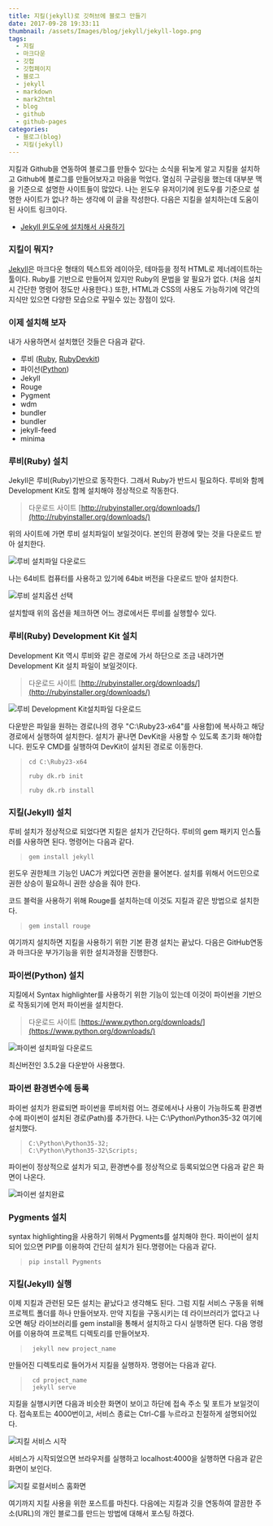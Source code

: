```yaml
---
title: 지킬(jekyll)로 깃허브에 블로그 만들기
date: 2017-09-28 19:33:11
thumbnail: /assets/Images/blog/jekyll/jekyll-logo.png
tags:
  - 지킬
  - 마크다운
  - 깃헙
  - 깃헙페이지
  - 블로그
  - jekyll
  - markdown
  - mark2html
  - blog
  - github
  - github-pages
categories:
  - 블로그(blog)
  - 지킬(jekyll)
---
```


지킬과 Github을 연동하여 블로그를 만들수 있다는 소식을 뒤늦게 알고 지킬을 설치하고 Github에 블로그를 만들어보자고 마음을 먹었다. 열심히 구글링을 했는데 대부분 맥을 기준으로 설명한 사이트들이 많았다. 나는 윈도우 유저이기에 윈도우를 기준으로 설명한 사이트가 없나? 하는 생각에 이 글을 작성한다. 다음은 지킬을 설치하는데 도움이 된 사이트 링크이다.

* [Jekyll 윈도우에 설치해서 사용하기](http://tech.whatap.io/2015/09/11/install-jekyll-on-windows/)

### 지킬이 뭐지?
[Jekyll](http://http://jekyllrb.com/)은 마크다운 형태의 텍스트와 레이아웃, 테마등을 정적 HTML로 제너레이트하는 툴이다. Ruby를 기반으로 만들어져 있지만 Ruby의 문법을 알 필요가 없다. (처음 설치시 간단한 명령어 정도만 사용한다.) 또한, HTML과 CSS의 사용도 가능하기에 약간의 지식만 있으면 다양한 모습으로 꾸밀수 있는 장점이 있다.

### 이제 설치해 보자
내가 사용하면서 설치했던 것들은 다음과 같다.
* 루비 ([Ruby](http://rubyinstaller.org/downloads/), [RubyDevkit](http://rubyinstaller.org/downloads/))
* 파이선([Python](https://www.python.org/downloads/))
* Jekyll
* Rouge
* Pygment
* wdm
* bundler
* bundler
* jekyll-feed
* minima

### 루비(Ruby) 설치
Jekyll은 루비(Ruby)기반으로 동작한다. 그래서 Ruby가 반드시 필요하다. 루비와 함께 Development Kit도 함께 설치해야 정상적으로 작동한다.

> 다운로드 사이트
>  [http://rubyinstaller.org/downloads/](http://rubyinstaller.org/downloads/)

위의 사이트에 가면 루비 설치파일이 보일것이다. 본인의 환경에 맞는 것을 다운로드 받아 설치한다.

<p><img src="/assets/Images/blog/jekyll/ruby_download.png" alt="루비 설치파일 다운로드" title="루비 설치파일 다운로드"/></p>

나는 64비트 컴퓨터를 사용하고 있기에 64bit 버전을 다운로드 받아 설치한다.
<p><img src="/assets/Images/blog/jekyll/ruby_install_option.PNG" alt="루비 설치옵션 선택" title="루비 설치옵션 선택"/></p>

설치할때 위의 옵션을 체크하면 어느 경로에서든 루비를 실행할수 있다.

### 루비(Ruby) Development Kit 설치
Development Kit 역시 루비와 같은 경로에 가서 하단으로 조금 내려가면 Development Kit 설치 파일이 보일것이다.

> 다운로드 사이트
>  [http://rubyinstaller.org/downloads/](http://rubyinstaller.org/downloads/)

<p><img src="/assets/Images/blog/jekyll/ruby_developmentkit_download.png" alt="루비 Development Kit설치파일 다운로드" title="루비 Development Kit설치파일 다운로드"/></p>
다운받은 파일을 원하는 경로(나의 경우 "C:\Ruby23-x64"를 사용함)에 복사하고 해당 경로에서 실행하여 설치한다.
설치가 끝나면 DevKit을 사용할 수 있도록 초기화 해야합니다. 윈도우 CMD를 실행하여 DevKit이 설치된 경로로 이동한다.

> ```
> cd C:\Ruby23-x64
>
> ruby dk.rb init
>
> ruby dk.rb install
> ```

### 지킬(Jekyll) 설치

루비 설치가 정상적으로 되었다면 지킬은 설치가 간단하다. 루비의 gem 패키지 인스톨러를 사용하면 된다. 명령어는 다음과 같다.

> ```
> gem install jekyll
> ```

윈도우 권한체크 기능인 UAC가 켜있다면 권한을 물어본다. 설치를 위해서 어드민으로 권한 상승이 필요하니 권한 상승을 줘야 한다.

코드 블럭을 사용하기 위해 Rouge를 설치하는데 이것도 지킬과 같은 방법으로 설치한다.

>  ```
>  gem install rouge
>  ```

여기까지 설치하면 지킬을 사용하기 위한 기본 환경 설치는 끝났다. 다음은 GitHub연동과 마크다운 부가기능을 위한 설치과정을 진행한다.

### 파이썬(Python) 설치
지킬에서 Syntax highlighter를 사용하기 위한 기능이 있는데 이것이 파이썬을 기반으로 작동되기에 먼저 파이썬을 설치한다.

> 다운로드 사이트
>  [https://www.python.org/downloads/](https://www.python.org/downloads/)

<p><img src="/assets/Images/blog/jekyll/python_download.png" alt="파이썬 설치파일 다운로드" title="파이썬 설치파일 다운로드"/></p>

최신버전인 3.5.2을 다운받아 사용했다.

### 파이썬 환경변수에 등록
파이썬 설치가 완료되면 파이썬을 루비처럼 어느 경로에서나 사용이 가능하도록 환경변수에 파이썬이 설치된 경로(Path)를 추가한다. 나는 C:\Python\Python35-32 여기에 설치했다.

> ```
> C:\Python\Python35-32;
> C:\Python\Python35-32\Scripts;
> ```

파이썬이 정상적으로 설치가 되고, 환경변수를 정상적으로 등록되었으면 다음과 같은 화면이 나온다.

<p><img src="/assets/Images/blog/jekyll/python_complete.png" alt="파이썬 설치완료" title="파이썬 설치완료"/></p>

### Pygments 설치
syntax highlighting을 사용하기 위해서 Pygments를 설치해야 한다. 파이썬이 설치되어 있으면 PIP를 이용하여 간단히 설치가 된다.명령어는 다음과 같다.

> ```
> pip install Pygments
> ```

### 지킬(Jekyll) 실행
이제 지킬과 관련된 모든 설치는 끝났다고 생각해도 된다. 그럼 지킬 서비스 구동을 위해 프로젝트 폴더를 하나 만들어보자. 만약 지킬을 구동시키는 데 라이브러리가 없다고 나오면 해당 라이브러리를 gem install을 통해서 설치하고 다시 실행하면 된다. 다음 명령어를 이용하여 프로젝트 디렉토리를 만들어보자.

> ```
>  jekyll new project_name
>  ```

만들어진 디렉토리로 들어가서 지킬을 실행하자.
명령어는 다음과 같다.

> ```
>  cd project_name
>  jekyll serve
>  ```

지킬을 실행시키면 다음과 비슷한 화면이 보이고 하단에 접속 주소 및 포트가 보일것이다. 접속포트는 4000번이고, 서비스 종료는 Ctrl-C를 누르라고 친절하게 설명되어있다.

<p><img src="/assets/Images/blog/jekyll/jekyll_serve.png" alt="지킬 서비스 시작" title="지킬 서비스 시작"/></p>

서비스가 시작되었으면 브라우저를 실행하고 localhost:4000을 실행하면 다음과 같은 화면이 보인다.

<p><img src="/assets/Images/blog/jekyll/jekyll_local_homepage.png" alt="지킬 로컬서비스 홈화면" title="지킬 로컬서비스 홈화면"/></p>

여기까지 지킬 사용을 위한 포스트를 마친다. 다음에는 지킬과 깃을 연동하여 깔끔한 주소(URL)의 개인 블로그를 만드는 방법에 대해서 포스팅 하겠다.

